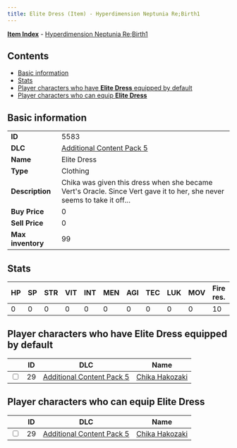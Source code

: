 ```yaml
---
title: Elite Dress (Item) - Hyperdimension Neptunia Re;Birth1
---
```


[**Item Index**](/neptunia/rb1/item/index.html) - [Hyperdimension Neptunia Re;Birth1](/neptunia/rb1)

## Contents

- [Basic information](#basic-information)
- [Stats](#stats)
- [Player characters who have **Elite Dress** equipped by default](#player-characters-who-have-elite-dress-equipped-by-default)
- [Player characters who can equip **Elite Dress**](#player-characters-who-can-equip-elite-dress)
## Basic information

|   |   |
| -- | -- |
| **ID** | 5583 |
| **DLC** | [Additional Content Pack 5](/neptunia/rb1/dlc/14-pack5.html) |
| **Name** | Elite Dress |
| **Type** | Clothing |
| **Description** | Chika was given this dress when she became Vert's Oracle. Since Vert gave it to her, she never seems to take it off... |
| **Buy Price** | 0 |
| **Sell Price** | 0 |
| **Max inventory** | 99 |


## Stats

| HP | SP | STR | VIT | INT | MEN | AGI | TEC | LUK | MOV | Fire res. | Ice res. | Wind res. | Lightning res. |
| -- | -- | --- | --- | --- | --- | --- | --- | --- | --- | --------- | -------- | --------- | -------------- |
| 0 | 0 | 0 | 0 | 0 | 0 | 0 | 0 | 0 | 0 | 10 | 10 | 10 | 10 |


## Player characters who have **Elite Dress** equipped by default

|    | ID | DLC | Name |
| -- | -- | --- | ---- |
| <input type="checkbox" id="rb1-player-14-29" class="trackbox" /> | 29 | [Additional Content Pack 5](/neptunia/rb1/dlc/14-pack5.html) | [Chika Hakozaki](/neptunia/rb1/player/14-29-chika-hakozaki.html) |


## Player characters who can equip **Elite Dress**

|    | ID | DLC | Name |
| -- | -- | --- | ---- |
| <input type="checkbox" id="rb1-player-14-29" class="trackbox" /> | 29 | [Additional Content Pack 5](/neptunia/rb1/dlc/14-pack5.html) | [Chika Hakozaki](/neptunia/rb1/player/14-29-chika-hakozaki.html) |
